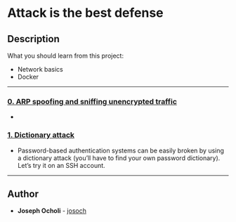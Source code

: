 # Attack is the best defense

## Description
What you should learn from this project:
- Network basics
- Docker

---

### [0. ARP spoofing and sniffing unencrypted traffic](./0-sniffing)
* 


### [1. Dictionary attack](./1-dictionary_attack)
* Password-based authentication systems can be easily broken by using a dictionary attack (you’ll have to find your own password dictionary). Let’s try it on an SSH account.

---

## Author
* **Joseph Ocholi** - [josoch](https://github.com/josoch)
